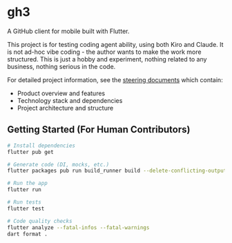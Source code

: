 # gh3

A GitHub client for mobile built with Flutter.

This project is for testing coding agent ability, using both Kiro and Claude. It is not ad-hoc vibe coding - the author wants to make the work more structured. This is just a hobby and experiment, nothing related to any business, nothing serious in the code.

For detailed project information, see the [steering documents](.kiro/steering/) which contain:
- Product overview and features
- Technology stack and dependencies  
- Project architecture and structure

## Getting Started (For Human Contributors)

```bash
# Install dependencies
flutter pub get

# Generate code (DI, mocks, etc.)
flutter packages pub run build_runner build --delete-conflicting-outputs

# Run the app
flutter run

# Run tests
flutter test

# Code quality checks
flutter analyze --fatal-infos --fatal-warnings
dart format .
```